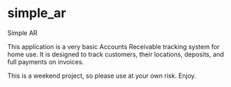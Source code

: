 simple_ar
=========

Simple AR

This application is a very basic Accounts Receivable tracking system for home use.  It is designed to track customers, their locations, deposits, and full payments on invoices.

This is a weekend project, so please use at your own risk.  Enjoy.
